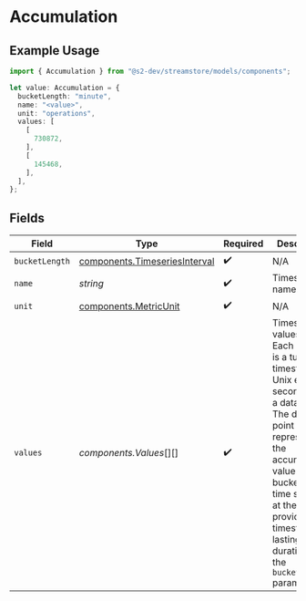# Accumulation

## Example Usage

```typescript
import { Accumulation } from "@s2-dev/streamstore/models/components";

let value: Accumulation = {
  bucketLength: "minute",
  name: "<value>",
  unit: "operations",
  values: [
    [
      730872,
    ],
    [
      145468,
    ],
  ],
};
```

## Fields

| Field                                                                                                                                                                                                                                                                 | Type                                                                                                                                                                                                                                                                  | Required                                                                                                                                                                                                                                                              | Description                                                                                                                                                                                                                                                           |
| --------------------------------------------------------------------------------------------------------------------------------------------------------------------------------------------------------------------------------------------------------------------- | --------------------------------------------------------------------------------------------------------------------------------------------------------------------------------------------------------------------------------------------------------------------- | --------------------------------------------------------------------------------------------------------------------------------------------------------------------------------------------------------------------------------------------------------------------- | --------------------------------------------------------------------------------------------------------------------------------------------------------------------------------------------------------------------------------------------------------------------- |
| `bucketLength`                                                                                                                                                                                                                                                        | [components.TimeseriesInterval](../../models/components/timeseriesinterval.md)                                                                                                                                                                                        | :heavy_check_mark:                                                                                                                                                                                                                                                    | N/A                                                                                                                                                                                                                                                                   |
| `name`                                                                                                                                                                                                                                                                | *string*                                                                                                                                                                                                                                                              | :heavy_check_mark:                                                                                                                                                                                                                                                    | Timeseries name.                                                                                                                                                                                                                                                      |
| `unit`                                                                                                                                                                                                                                                                | [components.MetricUnit](../../models/components/metricunit.md)                                                                                                                                                                                                        | :heavy_check_mark:                                                                                                                                                                                                                                                    | N/A                                                                                                                                                                                                                                                                   |
| `values`                                                                                                                                                                                                                                                              | *components.Values*[][]                                                                                                                                                                                                                                               | :heavy_check_mark:                                                                                                                                                                                                                                                    | Timeseries values.<br/>Each element is a tuple of a timestamp in Unix epoch seconds and a data point.<br/>The data point represents the accumulated value for a bucket of time starting at the provided timestamp, lasting for the duration of the `bucket_length` parameter. |